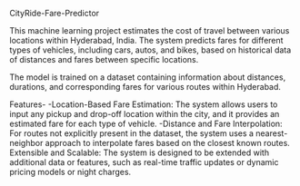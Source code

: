 CityRide-Fare-Predictor

This machine learning project estimates the cost of travel between various locations within Hyderabad, India. The system predicts fares for different types of vehicles, including cars, autos, and bikes, based on historical data of distances and fares between specific locations.
 
The model is trained on a dataset containing information about distances, durations, and corresponding fares for various routes within Hyderabad.

Features-
-Location-Based Fare Estimation: The system allows users to input any pickup and drop-off location within the city, and it provides an estimated fare for each type of vehicle.
-Distance and Fare Interpolation: For routes not explicitly present in the dataset, the system uses a nearest-neighbor approach to interpolate fares based on the closest known routes.
Extensible and Scalable: The system is designed to be extended with additional data or features, such as real-time traffic updates or dynamic pricing models or night charges.
